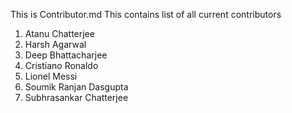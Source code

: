 This is Contributor.md
This contains list of all current contributors

1. Atanu Chatterjee
2. Harsh Agarwal
3. Deep Bhattacharjee
4. Cristiano Ronaldo
5. Lionel Messi
6. Soumik Ranjan Dasgupta
7. Subhrasankar Chatterjee
